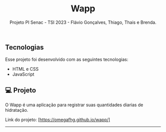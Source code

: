 <h1 align="center"> Wapp </h1>

<p align="center">
Projeto PI Senac - TSI 2023 - Flávio Gonçalves, Thiago, Thais e Brenda. <br/>
</p>




<br>



## Tecnologias

Esse projeto foi desenvolvido com as seguintes tecnologias:

- HTML e CSS
- JavaScript

## 💻 Projeto

O Wapp é uma aplicação para registrar suas quantidades diarias de hidratação.

Link do projeto: [https://omegafhg.github.io/wapp/]

---
